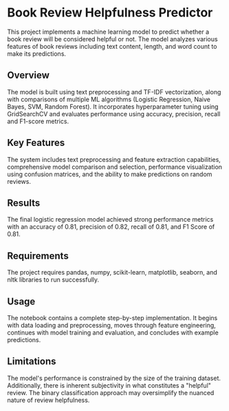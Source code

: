 
# Book Review Helpfulness Predictor

This project implements a machine learning model to predict whether a book review will be considered helpful or not. The model analyzes various features of book reviews including text content, length, and word count to make its predictions.

## Overview

The model is built using text preprocessing and TF-IDF vectorization, along with comparisons of multiple ML algorithms (Logistic Regression, Naive Bayes, SVM, Random Forest). It incorporates hyperparameter tuning using GridSearchCV and evaluates performance using accuracy, precision, recall and F1-score metrics.

## Key Features

The system includes text preprocessing and feature extraction capabilities, comprehensive model comparison and selection, performance visualization using confusion matrices, and the ability to make predictions on random reviews.

## Results

The final logistic regression model achieved strong performance metrics with an accuracy of 0.81, precision of 0.82, recall of 0.81, and F1 Score of 0.81.

## Requirements

The project requires pandas, numpy, scikit-learn, matplotlib, seaborn, and nltk libraries to run successfully.

## Usage

The notebook contains a complete step-by-step implementation. It begins with data loading and preprocessing, moves through feature engineering, continues with model training and evaluation, and concludes with example predictions.

## Limitations

The model's performance is constrained by the size of the training dataset. Additionally, there is inherent subjectivity in what constitutes a "helpful" review. The binary classification approach may oversimplify the nuanced nature of review helpfulness.
